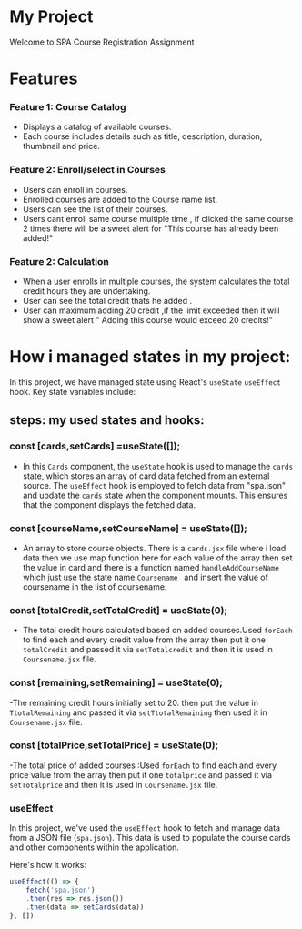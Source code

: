 # My Project

Welcome to  SPA Course Registration Assignment

# Features


### Feature 1: Course Catalog
- Displays a catalog of available courses.
- Each course includes details such as title, description, duration, thumbnail and price.

### Feature 2: Enroll/select in Courses
- Users can enroll in courses.
- Enrolled courses are added to the Course name list.
- Users can see the list of their courses.
- Users cant enroll same course multiple time , if clicked the same course 2 times there will be a sweet alert for "This course has already been added!"

### Feature 2: Calculation
-  When a user enrolls in multiple courses, the system calculates     the total credit hours they are undertaking.
- User can see the total credit thats he added .
- User can maximum adding 20 credit ,if the limit exceeded then it will show a sweet alert " Adding this course would exceed 20 credits!"





# How i  managed  states in  my project:


In this project, we have managed state using React's `useState` `useEffect` hook. Key state variables include:

## steps: my used states and hooks:

### const [cards,setCards] =useState([]);

- In this `Cards` component, the `useState` hook is used to manage the `cards` state, which stores an array of card data fetched from an external source. The `useEffect` hook is employed to fetch data from "spa.json" and update the `cards` state when the component mounts. This ensures that the component displays the fetched data.

### const [courseName,setCourseName] = useState([]);

 - An array to store course objects. There is a `cards.jsx` file where i load data then we use map function here for each value of the array then set the value in card  and there is a function named `handleAddCourseName` which just use the state name `Coursename ` and insert the value of coursename in the list of coursename.



### const [totalCredit,setTotalCredit] = useState(0);

  - The total credit hours calculated based on added courses.Used `forEach` to find each and every credit value from the array then put it one `totalCredit`  and passed it via `setTotalcredit` and then it is used in `Coursename.jsx` file.


 ### const [remaining,setRemaining] = useState(0);

 -The remaining credit hours initially set to 20. then put the value in `TtotalRemaining` and passed it via `setTtotalRemaining` then used it in `Coursename.jsx` file.


### const [totalPrice,setTotalPrice] = useState(0);

-The total price of added courses :Used `forEach` to find each and every price value from the array then put it one `totalprice`  and passed it via `setTotalprice` and then it is used in `Coursename.jsx` file.




### useEffect

In this project, we've used the `useEffect` hook to fetch and manage data from a JSON file (`spa.json`). This data is used to populate the course cards and other components within the application.

Here's how it works:

```javascript
useEffect(() => {
    fetch('spa.json')
    .then(res => res.json())
    .then(data => setCards(data))
}, [])
